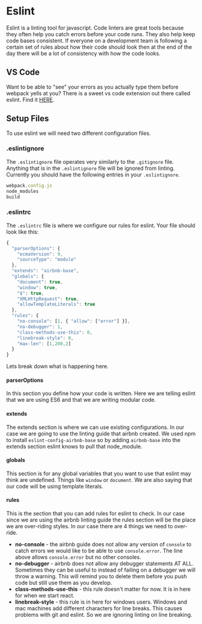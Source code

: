 # Eslint
Eslint is a linting tool for javascript. Code linters are great tools because they often help you catch errors before your code runs.  They also help keep code bases consistent.  If everyone on a development team is following a certain set of rules about how their code should look then at the end of the day there will be a lot of consistency with how the code looks.

## VS Code
Want to be able to "see" your errors as you actually type them before webpack yells at you?  There is a sweet vs code extension out there called eslint.  Find it [HERE](https://marketplace.visualstudio.com/items?itemName=dbaeumer.vscode-eslint).


## Setup Files
To use eslint we will need two different configuration files.

### .eslintignore
The `.eslintignore` file operates very similarly to the `.gitignore` file.  Anything that is in the `.eslintignore` file will be ignored from linting.  Currently you should have the following entries in your `.eslintignore`.
```js
webpack.config.js
node_modules
build
```

### .eslintrc
The `.eslintrc` file is where we configure our rules for eslint.  Your file should look like this:
```js
{
  "parserOptions": {
    "ecmaVersion": 9,
    "sourceType": "module"
  },
  "extends": "airbnb-base",
  "globals": {
    "document": true,
    "window": true,
    "$": true,
    "XMLHttpRequest": true,
    "allowTemplateLiterals": true
  },
  "rules": {
    "no-console": [1, { "allow": ["error"] }],
    "no-debugger": 1,
    "class-methods-use-this": 0,
    "linebreak-style": 0,
    "max-len": [1,200,2]
  }
}
```

Lets break down what is happening here.
#### parserOptions
In this section you define how your code is written.  Here we are telling eslint that we are using ES6 and that we are writing modular code.

#### extends
The extends section is where we can use existing configurations.  In our case we are going to use the linting guide that airbnb created.  We used npm to install `eslint-config-airbnb-base` so by adding `airbnb-base` into the extends section eslint knows to pull that node_module.

#### globals
This section is for any global variables that you want to use that eslint may think are undefined.  Things like `window` or `document`.  We are also saying that our code will be using template literals.

#### rules
This is the section that you can add rules for eslint to check.  In our case since we are using the airbnb linting guide the rules section will be the place we are over-riding styles.  In our case there are 4 things we need to over-ride.
* **no-console** - the airbnb guide does not allow any version of `console`  to catch errors we would like to be able to use `console.error`.  The line above allows `console.error` but no other consoles.
* **no-debugger** - airbnb does not allow any debugger statements AT ALL.  Sometimes they can be useful to instead of failing on a debugger we will throw a warning.  This will remind you to delete them before you push code but still use them as you develop.
* **class-methods-use-this** - this rule doesn't matter for now.  It is in here for when we start react.
* **linebreak-style** - this rule is in here for windows users.  Windows and mac machines add different characters for line breaks.  This causes problems with git and eslint.  So we are ignoring linting on line breaking.
